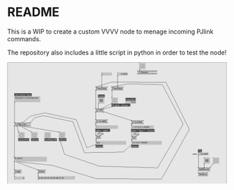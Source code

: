 # README

This is a WIP to create a custom VVVV node to menage incoming PJlink commands.

The repository also includes a little script in python in order to test the node!

![image](19-06-2018.png)
